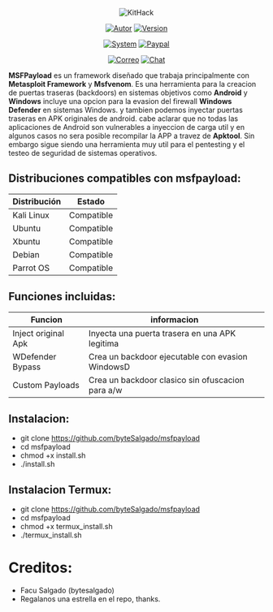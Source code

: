 <p align="center">
<img src="http://imgfz.com/i/dmOuMvH.png" title="KitHack">
</p>

<p align="center">
<a href="https://github.com/bytesalgado"><img title="Autor" src="https://img.shields.io/badge/Author-Facu%20Salgado-blue?style=for-the-badge&logo=github"></a>
<a href=""><img title="Version" src="https://img.shields.io/badge/Version-2.0-red?style=for-the-badge&logo="></a>
</p>

<p align="center">
<a href=""><img title="System" src="https://img.shields.io/badge/Supported%20OS-Linux-orange?style=for-the-badge&logo=linux"></a>
<a href="https://paypal.me/facukaku021"><img title="Paypal" src="https://img.shields.io/badge/Donate-PayPal-green.svg?style=for-the-badge&logo=paypal"></a>
</p>

<p align="center">
<a href="mailto:facundosalgado017@gmail.com"><img title="Correo" src="https://img.shields.io/badge/Correo-facundosalgado017@gmail.com-blueviolet?style=for-the-badge&logo=gmai"></a>
<a href="https://t.me/facukaku021"><img title="Chat" src="https://img.shields.io/badge/CHAT-TELEGRAM-blue?style=for-the-badge&logo=telegram"></a>
</p>

**MSFPayload** es un framework diseñado que trabaja principalmente con **Metasploit Framework** y **Msfvenom**. Es una herramienta para la creacion de puertas traseras (backdoors) en sistemas objetivos como **Android** y **Windows** incluye una opcion para la evasion del firewall **Windows Defender** en sistemas Windows. y tambien podemos inyectar puertas traseras en APK originales de android. cabe aclarar que no todas las aplicaciones de Android son vulnerables a inyeccion de carga util y en algunos casos no sera posible recompilar la APP a travez de **Apktool**. Sin embargo sigue siendo una herramienta muy util para el pentesting y el testeo de seguridad de sistemas operativos.

## Distribuciones compatibles con msfpayload:

| Distribución |   Estado      |
|--------------|---------------| 
| Kali Linux   | Compatible    |
| Ubuntu       | Compatible    |
| Xbuntu       | Compatible    |
| Debian       | Compatible    |
| Parrot OS    | Compatible    |


## Funciones incluidas:

| Funcion              |   informacion                                     |
|----------------------|---------------------------------------------------| 
| Inject original Apk  | Inyecta una puerta trasera en una APK legitima    |
| WDefender Bypass     | Crea un backdoor ejecutable con evasion WindowsD  |
| Custom Payloads      | Crea un backdoor clasico sin ofuscacion para a/w  |


## Instalacion:

* git clone https://github.com/byteSalgado/msfpayload
* cd msfpayload
* chmod +x install.sh
* ./install.sh

## Instalacion Termux:

* git clone https://github.com/byteSalgado/msfpayload
* cd msfpayload
* chmod +x termux_install.sh
* ./termux_install.sh  


# Creditos:

* Facu Salgado (bytesalgado)
* Regalanos una estrella en el repo, thanks.
